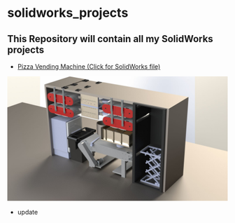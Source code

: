 # solidworks_projects

## This Repository will contain all my SolidWorks projects

- [Pizza Vending Machine (Click for SolidWorks file)](themachine.SLDASM)

![](render1.jpg)



- update 
